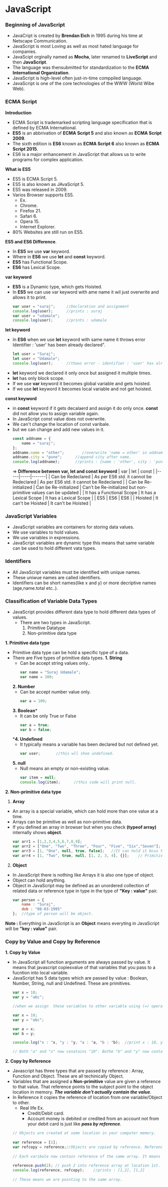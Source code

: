 # JavaScript

### Beginning of JavaScript
- JavaCript is created by **Brendan Eich** in 1995 during his time at Netscape Communication.
- JavaScript is most Loving as well as most hated language for companies.
- JavaScipt orginally named as **Mocha**, later renamed to **LiveScript** and then **JavaScript**.
- The language was thensubmitted for standardization to the **ECMA International Organization**.
- JavaScript is high-level often just-in-time comppiled language.
- JavaScript is one of the core technologies of the WWW (World Wibe Web).

### ECMA Script
**Introduction**
- ECMA Script is trademarked scripting language specification that is defined by ECMA International.
- **ES5** is an abbrivation of **ECMA Script 5** and also known as **ECMA Script 2009**.
- The sixth edition is **ES6** known as **ECMA Script 6** also known as **ECMA Script 2015**.
- ES6 is a major enhancement in JavaScript that allows us to write programs for complex application.

**What is ES5**

- ES5 is ECMA Script 5.
- ES5 is also known as JAvaScript 5.
- ES5 was released in 2009.
- Varios Browser supports ES5.
    - Ex. 
    - Chrome.
    - Firefox 21.
    - Safari 6.
    - Opera 15.
    - Internet Explorer.
- 80% Websites are still run on ES5.

**ES5 and ES6 Difference**.
- In **ES5** we use **var** keyword.
- Where in **ES6** we use **let** and **const** keyword.
- **ES5** has Functional Scope.
- **ES6** has Lexical Scope.

**var keyword**
- **ES5** is a Dynamic type, which gets Hoisted.
- In **ES5** we can use var keyword with ame name it wil just overwrite and allows it to print.
    ```js
    var user = "suraj";     //Declaration and assignment
    console.log(user);      //prints : suraj
    var user = "udamale";
    console.log(user);      //prints : udamale
    ```
**let keyword**
- In **ES6** when we use **let** keyword with same name it throws error Identifier : 'user' has been already declared".
    ```js
    let user = "Suraj";
    let user = "Udamale";
    console.log(user);      //thows error - identifier : 'user' has already declared
    ```
- **let** keyword we declared it only once but assigned it multiple times.
- **let** has only block scope.
- If we use **var** keyword it becomes global variable and gets hoisted.
- If we use **let** keyword it becomes local variable and not get hoisted.

**const keyword**
- in **const** keyword if it gets decalaerd and assign it do only once. **const** did not allow you to assign variable again.
- In JavaScript const value does not overwrite.
- We can't change the location of const varibale.
- but we can change and add new values in it.
    ```js
    const addname = {
        name = "suraj";
    };
    addname.name = "other";        //overwrite 'name = other' in addname.
    addname.city = "pune";      //append city after name.
    console.log(addname);       //prints : {name : 'other', city : 'pune'}
    ```
    => **Difference between var, let and const keyword**
    | var | let | const |
    |-----|-----|-------|
    | Can be Redeclared  | As per ES6 std. it cannot be Redeclared  | As per ES6 std. it cannot be Redeclared |
    | Can be Re-initialized | Can be Re-initialized | Can't be Re-initialized but non-primitive values can be updated |
    | It has a Functional Scope | It has a Lexical Scope | It has a Lexical Scope |
    | ES5 | ES6 | ES6 |
    | Hoisted | It can't be Hoisted | It can't be Hoisted |



### JavaScript Variables
- JavaScript variables are containers for storing data values.
- We use variables to hold values.
- We use variables in expressions.
- JavaScript variables are dynamic type this means that same variable can be used to hold different vata types.

### Identifiers
- All JavaScript variables must be identified with unique names.
- These uniwue names are called identifiers.
- Identifiers can be short names(like x and y) or more decriptive names (age,name.total etc..).

### Classification of Variable Data Types
- JavaScript provides different data type to hold different data types of values.
    - There are two types in JavaScript.
        1. Primitive Datatype
        2. Non-primitive data type

**1. Primitive data type**
- Primitive data type can be hold a specific type of a data.
- There are Five types of primitive data types.
    **1. String**
    - Can be accept string values only..
        ```js
        var name = "Suraj Udamale";
        var name = 100;
        ```
    **2. Number**
    - Can be accept number value only.
        ```js
        var a = 100;
        ```
    **3. Boolean***
    - It can be only True or False
        ```js
        var a = true;
        var b = false;
        ```
    ***4. Undefined**
    - It typically means a variable has been declared but not defined yet.
        ```js
        var user;       //this wll shoe undefined.
        ```
    **5. null**
    - Null means an empty or non-existing value.
        ```js
        var item = null;
        console.log(item);      //this code will print null.
        ```
**2. Non-primitive data type**

1. **Array**
 - An array is a special variable, which can hold more than one value at a time.
 - Arrays can be primitive as well as non-primitive data.
 - If you defined an array in browser but when you check **(typeof array)** internally shows **object**.
    ```js
    var arr1 = [1,2,3,4,5,6,7,8,9];
    var arr2 = ["One", "Two", "Three", "Four", "Five", "Six","Seven"];
    var arr3 = [1, "One", null, true, false];   //It can hold it bcus this is loosely coupled.
    var arr4 = [1, "Two", true, null, [1, 2, 3, 4], {}];    // Primitive + Non-primitive.
    ```

2. **Object**
- In JavaScript there is nothing like Arrays it is also one type of object.
- Object can hold anything.
- Object in JavaScript may be defined as an unordered collection of related data or reference type in type in the type of **"Key : value"** pair.
    ```js
    var person = {
        name : "Suraj",
        dob : "08-03-1995"
    };  //type of person will be object.
    ```
**Note :** Everything in JavaScript is an **Object** means everyting in JavaScript will be **"key : value"** pair.

### Copy by Value and Copy by Reference 
**1. Copy by Value**
- In JavaScript all function arguments are always passed by value. It means that javascript copiesvalue of that variables that you pass to a fucntion into local variable.
- JavaScript has 5 data types which are passed by value : Boolean, Number, String, null and  Undefined. These are primitives.
    ```js
    var x = 10;
    var y = "abc";
    
    //when we assign  these variables to other variable using (=) operator, we copy the value to the new variable. They are copied by value.
    
    var x = 10;
    var y = "abc";
    
    var a = x;
    var b = y;
    
    console.log("x : "x, "y : "y, "a : "a, "b : "b);  //print x : 10, y : abc, a : 10, b : abc
    
    // Both "a" and "x" now conatains "10". Bothe "b" and "y" now contains "abc". They are basically saperate a value are themselves were copied.
    ```
    
**2. Copy by Reference**
 - Javascript has three types that are passed by reference : Array, Function and Object. These are all techinically Object.
 - Variables that are assigned a **Non-primitive** value are given a reference to that value. That reference points to the subject point to the object location in memory. ***The variable don't actually contain the value***.
- In Reference it copies the reference of location from one variable/Object to other.
    - Real life Ex. 
        - Credit/Debit card.
        - Account money is debited or credited from an account not from your debit card is just like ***pass by reference***.
    ```js
    // Objects are created at some location in your computer memory.
        
    var reference = [1];
    var refcopy = reference;//Objects are copied by reference. Reference is copied into refcopy.
        
    // Each varibale now contain reference of the same array. It means changes will be alter in both varibale.
        
    reference.push(2); // push 2 into reference array at location 1st.
    console.log(reference, refcopy);    //prints : [1,2], [1,2] 
        
    // These means we are pointing to the same array.
    ```

    
    
    
    
    
    
